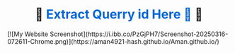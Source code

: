 <h1 align="center">
  🚀 <a href="https://aman4921-hash.github.io/Aman.github.io/" style="text-decoration: none; color: #0366d6;">Extract Querry id Here 👀</a> 🚀
</h1>
[![My Website Screenshot](https://i.ibb.co/PzGjPH7/Screenshot-20250316-072611-Chrome.png)](https://aman4921-hash.github.io/Aman.github.io/)
